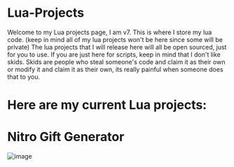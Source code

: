 # Lua-Projects

Welcome to my Lua projects page, I am v7.
This is where I store my lua code. (keep in mind all of my lua projects won't be here since some will be private)
The lua projects that I will release here will all be open sourced, just for you to use.
If you are just here for scripts, keep in mind that I don't like skids.
Skids are people who steal someone's code and claim it as their own or modify it and claim it as their own, its really painful when someone does that to you.






# Here are my current Lua projects:
# Nitro Gift Generator
![image](https://user-images.githubusercontent.com/122719653/212529771-ca03c820-ac05-4992-8579-229b7e89fe90.png)
